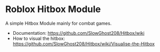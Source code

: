 # Roblox Hitbox Module
A simple Hitbox Module mainly for combat games.

* Documentation: https://github.com/SlowGhost208/Hitbox/wiki
* How to visual the hitbox: https://github.com/SlowGhost208/Hitbox/wiki/Visualise-the-Hitbox
